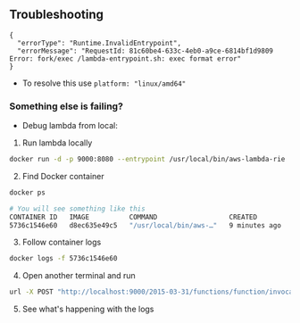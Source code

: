 ## Troubleshooting
```text
{
  "errorType": "Runtime.InvalidEntrypoint",
  "errorMessage": "RequestId: 81c60be4-633c-4eb0-a9ce-6814bf1d9809 Error: fork/exec /lambda-entrypoint.sh: exec format error"
}
```
- To resolve this use `platform: "linux/amd64"`

### Something else is failing?
- Debug lambda from local:
1. Run lambda locally
```bash
docker run -d -p 9000:8080 --entrypoint /usr/local/bin/aws-lambda-rie   image_uri:tagOrDigest
```
2. Find Docker container
```bash
docker ps

# You will see something like this 
CONTAINER ID   IMAGE          COMMAND                  CREATED         STATUS         PORTS                    NAMES
5736c1546e60   d8ec635e49c5   "/usr/local/bin/aws-…"   9 minutes ago   Up 9 minutes   0.0.0.0:9000->8080/tcp   dreamy_thompson

```
3. Follow container logs
```bash
docker logs -f 5736c1546e60
```

4. Open another terminal and run
```bash
url -X POST "http://localhost:9000/2015-03-31/functions/function/invocations" -d '{"test":"here"}'
```
5. See what's happening with the logs